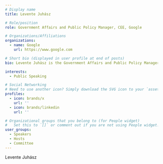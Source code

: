 ```yaml
---
# Display name
title: Levente Juhász

# Role/position
role: Government Affairs and Public Policy Manager, CEE, Google

# Organizations/Affiliations
organizations:
  - name: Google
    url: https://www.google.com

# Short bio (displayed in user profile at end of posts)
bio: Levente Juhász is the Government Affairs and Public Policy Manager for Central and Eastern Europe at Google.

interests:
  - Public Speaking

# Social Networking
# Need to use another icon? Simply download the SVG icon to your `assets/media/icons/` folder.
profiles:
  - icon: brands/x
    url: ''
  - icon: brands/linkedin
    url: ''

# Organizational groups that you belong to (for People widget)
#   Set this to `[]` or comment out if you are not using People widget.
user_groups:
  - Speakers
  - Hosts
  - Committee
---
```


Levente Juhász